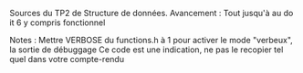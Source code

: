 Sources du TP2 de Structure de données.
Avancement : Tout jusqu'à au do it 6 y compris fonctionnel

Notes : Mettre VERBOSE du functions.h à 1 pour activer le mode "verbeux", la sortie de débuggage
	Ce code est une indication, ne pas le recopier tel quel dans votre compte-rendu 
